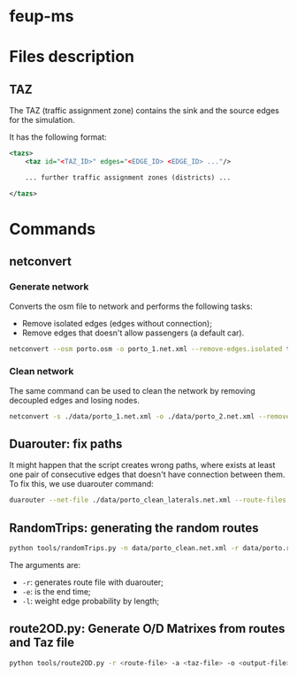 # feup-ms



# Files description 
## TAZ  
The TAZ (traffic assignment zone) contains the sink and the source edges for the simulation. 

It has the following format:

```xml 
<tazs>
    <taz id="<TAZ_ID>" edges="<EDGE_ID> <EDGE_ID> ..."/>

    ... further traffic assignment zones (districts) ...

</tazs>
``` 

# Commands 

## netconvert

### Generate network

Converts the osm file to network and performs the following tasks:
- Remove isolated edges (edges without connection); 
- Remove edges that doesn't allow passengers (a default car). 

```bash
netconvert --osm porto.osm -o porto_1.net.xml --remove-edges.isolated true --remove-edges.by-vclass private,emergency,authority,army,vip,pedestrian,hov,coach,delivery,moped,bicycle,evehicle,tram,rail_urban,rail,rail_electric,rail_fast,ship
```
### Clean network 
The same command can be used to clean the network by removing decoupled edges and losing nodes.

```bash 
netconvert -s ./data/porto_1.net.xml -o ./data/porto_2.net.xml --remove-edges.isolated true 
```

## Duarouter: fix paths 
It might happen that the script creates wrong paths, where exists at least one pair of consecutive edges that doesn't have connection between them. To fix this, we use duarouter command: 

```bash
duarouter --net-file ./data/porto_clean_laterals.net.xml --route-files porto_rou.xml --repair -o output
```

## RandomTrips: generating the random routes
```bash
python tools/randomTrips.py -n data/porto_clean.net.xml -r data/porto.rou.xml -e 50 -l
```

The arguments are: 
- `-r`: generates route file with duarouter;
- `-e`: is the end time;
- `-l`: weight edge probability by length; 

## route2OD.py: Generate O/D Matrixes from routes and Taz file

```bash 
python tools/route2OD.py -r <route-file> -a <taz-file> -o <output-file>
```
